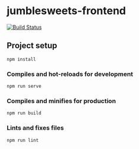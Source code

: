 # jumblesweets-frontend

[![Build Status](https://travis-ci.com/Art9Studio/JumbleSweets-Frontend.svg?branch=deploy)](https://travis-ci.com/Art9Studio/JumbleSweets-Frontend)

## Project setup
```
npm install
```

### Compiles and hot-reloads for development
```
npm run serve
```

### Compiles and minifies for production
```
npm run build
```

### Lints and fixes files
```
npm run lint
```
